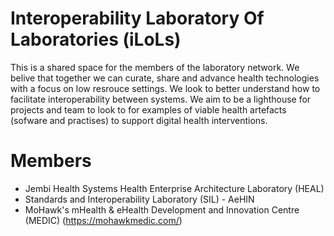 # Interoperability Laboratory Of Laboratories (iLoLs)
This is a shared space for the members of the laboratory network. We belive that together we can curate, share and advance health technologies with a focus on low resrouce settings. We look to better understand how to facilitate interoperability between systems. We aim to be a lighthouse for projects and team to look to for examples of viable health artefacts (sofware and practises) to support digital health interventions.

# Members
- Jembi Health Systems Health Enterprise Architecture Laboratory (HEAL)
- Standards and Interoperability Laboratory (SIL) - AeHIN
- MoHawk's mHealth & eHealth Development and Innovation Centre (MEDIC) (https://mohawkmedic.com/)
